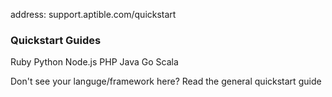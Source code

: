 address: support.aptible.com/quickstart

### Quickstart Guides
Ruby
Python
Node.js
PHP
Java
Go
Scala

Don't see your languge/framework here?
Read the general quickstart guide